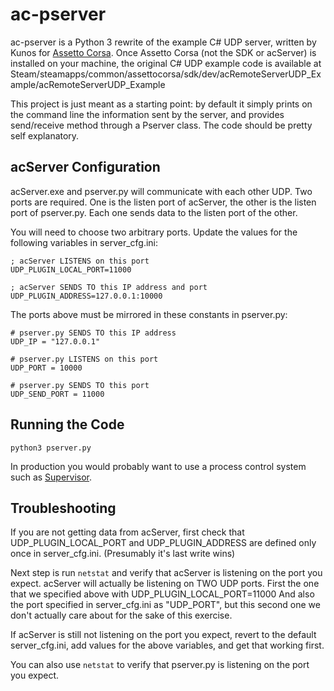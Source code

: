 # ac-pserver

ac-pserver is a Python 3 rewrite of the example C# UDP server, written by Kunos for [Assetto Corsa](http://www.assettocorsa.net/en/). Once Assetto Corsa (not the SDK or acServer) is installed on your machine, the original C# UDP example code is available at Steam/steamapps/common/assettocorsa/sdk/dev/acRemoteServerUDP_Example/acRemoteServerUDP_Example


This project is just meant as a starting point: by default it simply prints on the command line the information sent by the server, and provides send/receive method through a Pserver class. The code should be pretty self explanatory.

## acServer Configuration

acServer.exe and pserver.py will communicate with each other UDP.
Two ports are required. One is the listen port of acServer,
the other is the listen port of pserver.py. Each one sends data to
the listen port of the other.


You will need to choose two arbitrary ports.
Update the values for the following variables in server_cfg.ini:


    ; acServer LISTENS on this port
    UDP_PLUGIN_LOCAL_PORT=11000

    ; acServer SENDS TO this IP address and port
    UDP_PLUGIN_ADDRESS=127.0.0.1:10000


The ports above must be mirrored in these constants in pserver.py:

    # pserver.py SENDS TO this IP address
    UDP_IP = "127.0.0.1"

    # pserver.py LISTENS on this port
    UDP_PORT = 10000

    # pserver.py SENDS TO this port
    UDP_SEND_PORT = 11000



## Running the Code

    python3 pserver.py

In production you would probably want to use a process control system such as [Supervisor](http://supervisord.org/).


## Troubleshooting

If you are not getting data from acServer, first check that
UDP_PLUGIN_LOCAL_PORT and UDP_PLUGIN_ADDRESS are defined only
once in server_cfg.ini. (Presumably it's last write wins)

Next step is run `netstat` and verify that acServer is listening
on the port you expect. acServer will actually be listening on TWO UDP ports.
First the one that we specified above with
    UDP_PLUGIN_LOCAL_PORT=11000
And also the port specified in server_cfg.ini as "UDP_PORT", but
this second one we don't actually care about for the sake of this exercise.

If acServer is still not listening on the port you expect, revert to
the default server_cfg.ini, add values for the above variables,
and get that working first.

You can also use `netstat` to verify that pserver.py is listening on the port you
expect.

